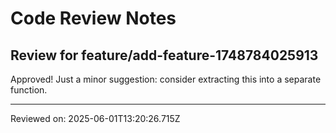 # Code Review Notes

## Review for feature/add-feature-1748784025913

Approved! Just a minor suggestion: consider extracting this into a separate function.

---
Reviewed on: 2025-06-01T13:20:26.715Z